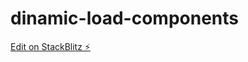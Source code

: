 # dinamic-load-components

[Edit on StackBlitz ⚡️](https://stackblitz.com/edit/dinamic-load-components)